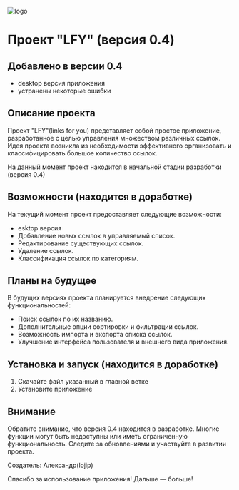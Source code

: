 ![logo](https://github.com/lojip/Links-React/assets/134970074/10635042-70c4-4f9f-890c-f70c975198fc)



# Проект "LFY" (версия 0.4)

## Добавлено в версии 0.4

- desktop версия приложения
- устранены некоторые ошибки  

## Описание проекта

Проект "LFY"(links for you) представляет собой простое приложение, разработанное с целью управления множеством различных ссылок.
Идея проекта возникла из необходимости эффективного организовать и классифицировать большое количество ссылок.

На данный момент проект находится в начальной стадии разработки (версия 0.4)

## Возможности (находится в доработке)

На текущий момент проект предоставляет следующие возможности:

- esktop версия
- Добавление новых ссылок в управляемый список.
- Редактирование существующих ссылок.
- Удаление ссылок.
- Классификация ссылок по категориям.

## Планы на будущее 

В будущих версиях проекта планируется внедрение следующих функциональностей:

- Поиск ссылок по их названию.
- Дополнительные опции сортировки и фильтрации ссылок.
- Возможность импорта и экспорта списка ссылок.
- Улучшение интерфейса пользователя и внешнего вида приложения.

## Установка и запуск (находится в доработке)

1. Скачайте файл указанный в главной ветке
2. Установите приложение

## Внимание

Обратите внимание, что версия 0.4 находится в разработке. Многие функции могут быть недоступны или иметь ограниченную функциональность. Следите за обновлениями и участвуйте в развитии проекта.


Создатель: Александр(lojip)

Спасибо за использование приложения! Дальше — больше!
